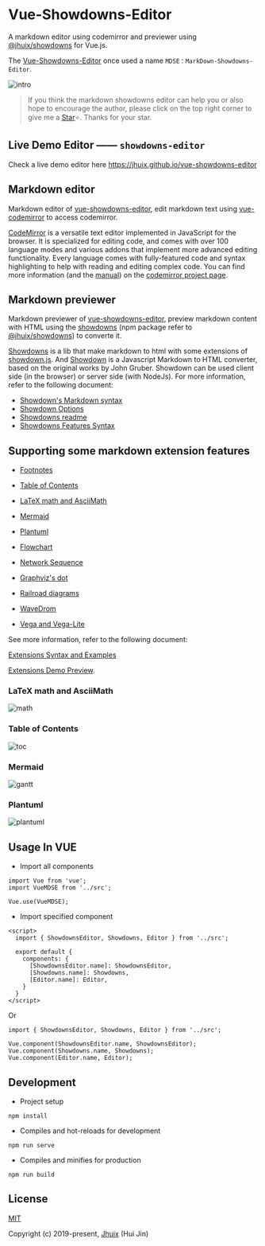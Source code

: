 # Vue-Showdowns-Editor

A markdown editor using codemirror and previewer using [@jhuix/showdowns](https://github.com/jhuix/showdowns) for Vue.js.

The [Vue-Showdowns-Editor](https://github.com/jhuix/vue-showdowns-editor) once used a name `MDSE：MarkDown-Showdowns-Editor`.

![intro](https://raw.githubusercontent.com/jhuix/vue-showdowns-editor/master/docs/screenshot/preview-intro.png)

> If you think the markdown showdowns editor can help you or also hope to encourage the author, please click on the top right corner to give me a [Star](https://github.com/jhuix/vue-showdowns-editor)⭐️. Thanks for your star.

## Live Demo Editor —— `showdowns-editor`

Check a live demo editor here https://jhuix.github.io/vue-showdowns-editor

## Markdown editor

Markdown editor of [vue-showdowns-editor](https://github.com/jhuix/vue-showdowns-editor), edit markdown text using [vue-codemirror](https://github.com/surmon-china/vue-codemirror) to access codemirror.

[CodeMirror](https://github.com/codemirror/CodeMirror) is a versatile text editor implemented in JavaScript for the browser. It is specialized for editing code, and comes with over 100 language modes and various addons that implement more advanced editing functionality. Every language comes with fully-featured code and syntax highlighting to help with reading and editing complex code. You can find more information (and the [manual](https://codemirror.net/doc/manual.html)) on the [codemirror project page](https://codemirror.net/).

## Markdown previewer

Markdown previewer of [vue-showdowns-editor](https://github.com/jhuix/vue-showdowns-editor), preview markdown content with HTML using the [showdowns](https://github.com/jhuix/showdowns) (npm package refer to [@jhuix/showdowns](https://www.npmjs.com/package/@jhuix/showdowns)) to converte it.

[Showdowns](https://github.com/jhuix/showdowns) is a lib that make markdown to html with some extensions of [showdown.js](https://github.com/showdownjs/showdown). And [Showdown](https://github.com/showdownjs/showdown) is a Javascript Markdown to HTML converter, based on the original works by John Gruber. Showdown can be used client side (in the browser) or server side (with NodeJs). For more information, refer to the following document:

- [Showdown's Markdown syntax](https://github.com/showdownjs/showdown/wiki/Showdown's-Markdown-syntax)
- [Showdown Options](https://github.com/showdownjs/showdown/wiki/Showdown-options)
- [Showdowns readme](https://github.com/jhuix/showdowns/blob/master/README.md)
- [Showdowns Features Syntax](https://github.com/jhuix/showdowns/blob/master/public/showdowns-features.md)

## Supporting some markdown extension features

- [Footnotes](https://github.com/jhuix/showdowns/blob/master/docs/showdowns-features.md#footnotes)

- [Table of Contents](https://github.com/jhuix/showdowns/blob/master/docs/showdowns-features.md#table-of-contents)

- [LaTeX math and AsciiMath](https://github.com/jhuix/showdowns/blob/master/docs/showdowns-features.md#latex-math-and-asciimath)

- [Mermaid](https://github.com/jhuix/showdowns/blob/master/docs/showdowns-features.md#mermaid)

- [Plantuml](https://github.com/jhuix/showdowns/blob/master/docs/showdowns-features.md#plantuml)

- [Flowchart](https://github.com/jhuix/showdowns/blob/master/docs/showdowns-features.md#flowchart)

- [Network Sequence](https://github.com/jhuix/showdowns/blob/master/docs/showdowns-features.md#network-sequence)

- [Graphviz's dot](https://github.com/jhuix/showdowns/blob/master/docs/showdowns-features.md#graphviz-s-dot)

- [Railroad diagrams](https://github.com/jhuix/showdowns/blob/master/docs/showdowns-features.md#railroad-diagrams)

- [WaveDrom](https://github.com/jhuix/showdowns/blob/master/docs/showdowns-features.md#wavedrom)

- [Vega and Vega-Lite](https://github.com/jhuix/showdowns/blob/master/docs/showdowns-features.md#vega-and-vega-lite)

See more information, refer to the following document:

[Extensions Syntax and Examples](https://github.com/jhuix/showdowns/blob/master/docs/showdowns-features.md)

[Extensions Demo Preview](https://jhuix.github.io/vue-showdowns-editor).

### LaTeX math and AsciiMath

  ![math](https://raw.githubusercontent.com/jhuix/vue-showdowns-editor/master/docs/screenshot/preview-math.png)

### Table of Contents

  ![toc](https://raw.githubusercontent.com/jhuix/vue-showdowns-editor/master/docs/screenshot/preview-toc.png)

### Mermaid

  ![gantt](https://raw.githubusercontent.com/jhuix/vue-showdowns-editor/master/docs/screenshot/preview-gantt.png)

### Plantuml

  ![plantuml](https://raw.githubusercontent.com/jhuix/vue-showdowns-editor/master/docs/screenshot/preview-plantuml.png)

## Usage In VUE

- Import all components

```
import Vue from 'vue';
import VueMDSE from '../src';

Vue.use(VueMDSE);
```

- Import specified component

```
<script>
  import { ShowdownsEditor, Showdowns, Editor } from '../src';

  export default {
    components: {
      [ShowdownsEditor.name]: ShowdownsEditor,
      [Showdowns.name]: Showdowns,
      [Editor.name]: Editor,
    }
  }
</script>
```

Or

```
import { ShowdownsEditor, Showdowns, Editor } from '../src';

Vue.component(ShowdownsEditor.name, ShowdownsEditor);
Vue.component(Showdowns.name, Showdowns);
Vue.component(Editor.name, Editor);
```

## Development
- Project setup

```
npm install
```

- Compiles and hot-reloads for development

```
npm run serve
```

- Compiles and minifies for production

```
npm run build
```

## License

[MIT](https://github.com/jhuix/vue-showdowns-editor/blob/master/LICENSE)

Copyright (c) 2019-present, [Jhuix](mailto:jhuix0117@gmail.com) (Hui Jin)

